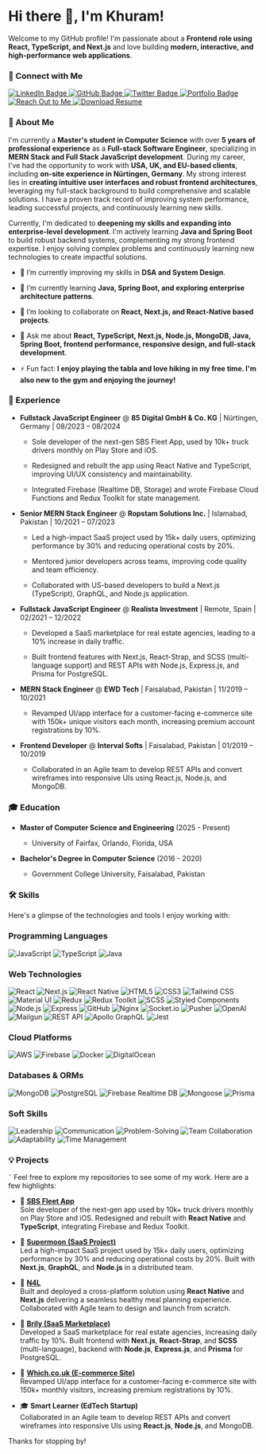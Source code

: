 # Hi there 👋, I'm Khuram!

Welcome to my GitHub profile! I'm passionate about a **Frontend role using React, TypeScript, and Next.js** and love building **modern, interactive, and high-performance web applications**.

### 🔗 Connect with Me

<a href="https://www.linkedin.com/in/mrkhuram00/" target="_blank">
  <img src="https://img.shields.io/badge/LinkedIn-0077B5?style=for-the-badge&logo=linkedin&logoColor=white" alt="LinkedIn Badge"/>
</a> 
<a href="https://github.com/mrkhuram" target="_blank">
  <img src="https://img.shields.io/badge/GitHub-181717?style=for-the-badge&logo=github&logoColor=white" alt="GitHub Badge"/>
</a>
<a href="https://twitter.com/your-twitter-handle" target="_blank">
  <img src="https://img.shields.io/badge/Twitter-%231DA1F2.svg?style=for-the-badge&logo=twitter&logoColor=white" alt="Twitter Badge"/>
</a>
<a href="https://vercel.com/ksalex23-8878s-projects/v0-animated-portfolio-website" target="_blank">
  <img src="https://img.shields.io/badge/Portfolio-blueviolet?style=for-the-badge&logo=google-chrome&logoColor=white" alt="Portfolio Badge"/>
</a>
<a href="mailto:khuram.shahzad39106@gmail.com" target="_blank" rel="noopener noreferrer">
  <img src="https://img.shields.io/badge/Reach_Out_to_Me-blue?style=for-the-badge&logo=gmail&logoColor=white" alt="Reach Out to Me" />
</a>
<a href="./Khuram_Shahzad_Resume.pdf" download target="_blank">
  <img src="https://img.shields.io/badge/Download_Resume-PDF-red?style=for-the-badge&logo=adobeacrobatreader&logoColor=white" alt="Download Resume">
</a>

### 🚀 About Me

I'm currently a **Master's student in Computer Science** with over **5 years of professional experience** as a **Full-stack Software Engineer**, specializing in **MERN Stack and Full Stack JavaScript development**. During my career, I've had the opportunity to work with **USA, UK, and EU-based clients**, including **on-site experience in Nürtingen, Germany**. My strong interest lies in **creating intuitive user interfaces and robust frontend architectures**, leveraging my full-stack background to build comprehensive and scalable solutions. I have a proven track record of improving system performance, leading successful projects, and continuously learning new skills.

Currently, I'm dedicated to **deepening my skills and expanding into enterprise-level development**. I'm actively learning **Java and Spring Boot** to build robust backend systems, complementing my strong frontend expertise. I enjoy solving complex problems and continuously learning new technologies to create impactful solutions.

- 🔭 I’m currently improving my skills in **DSA and System Design**.

- 🌱 I’m currently learning **Java, Spring Boot, and exploring enterprise architecture patterns**.

- 👯 I’m looking to collaborate on **React, Next.js, and React-Native based projects**.

- 💬 Ask me about **React, TypeScript, Next.js, Node.js, MongoDB, Java, Spring Boot, frontend performance, responsive design, and full-stack development**.

- ⚡ Fun fact: **I enjoy playing the tabla and love hiking in my free time. I'm also new to the gym and enjoying the journey!**

### 💼 Experience

- **Fullstack JavaScript Engineer** @ **85 Digital GmbH & Co. KG** | Nürtingen, Germany | 08/2023 – 08/2024

  - Sole developer of the next-gen SBS Fleet App, used by 10k+ truck drivers monthly on Play Store and iOS.

  - Redesigned and rebuilt the app using React Native and TypeScript, improving UI/UX consistency and maintainability.

  - Integrated Firebase (Realtime DB, Storage) and wrote Firebase Cloud Functions and Redux Toolkit for state management.

- **Senior MERN Stack Engineer** @ **Ropstam Solutions Inc.** | Islamabad, Pakistan | 10/2021 – 07/2023

  - Led a high-impact SaaS project used by 15k+ daily users, optimizing performance by 30% and reducing operational costs by 20%.

  - Mentored junior developers across teams, improving code quality and team efficiency.

  - Collaborated with US-based developers to build a Next.js (TypeScript), GraphQL, and Node.js application.

- **Fullstack JavaScript Engineer** @ **Realista Investment** | Remote, Spain | 02/2021 – 12/2022

  - Developed a SaaS marketplace for real estate agencies, leading to a 10% increase in daily traffic.

  - Built frontend features with Next.js, React-Strap, and SCSS (multi-language support) and REST APIs with Node.js, Express.js, and Prisma for PostgreSQL.

- **MERN Stack Engineer** @ **EWD Tech** | Faisalabad, Pakistan | 11/2019 – 10/2021

  - Revamped UI/app interface for a customer-facing e-commerce site with 150k+ unique visitors each month, increasing premium account registrations by 10%.

- **Frontend Developer** @ **Interval Softs** | Faisalabad, Pakistan | 01/2019 – 10/2019

  - Collaborated in an Agile team to develop REST APIs and convert wireframes into responsive UIs using React.js, Node.js, and MongoDB.

### 🎓 Education

- **Master of Computer Science and Engineering** (2025 - Present)

  - University of Fairfax, Orlando, Florida, USA

- **Bachelor's Degree in Computer Science** (2016 - 2020)

  - Government College University, Faisalabad, Pakistan

### 🛠️ Skills

Here's a glimpse of the technologies and tools I enjoy working with:

### Programming Languages

![JavaScript](https://img.shields.io/badge/JavaScript-F7DF1E?style=for-the-badge&logo=javascript&logoColor=black)
![TypeScript](https://img.shields.io/badge/TypeScript-3178C6?style=for-the-badge&logo=typescript&logoColor=white)
![Java](https://img.shields.io/badge/Java-007396?style=for-the-badge&logo=java&logoColor=white)

### Web Technologies

![React](https://img.shields.io/badge/React-61DAFB?style=for-the-badge&logo=react&logoColor=black)
![Next.js](https://img.shields.io/badge/Next.js-000000?style=for-the-badge&logo=next.js&logoColor=white)
![React Native](https://img.shields.io/badge/React_Native-61DAFB?style=for-the-badge&logo=react&logoColor=black)
![HTML5](https://img.shields.io/badge/HTML5-E34F26?style=for-the-badge&logo=html5&logoColor=white)
![CSS3](https://img.shields.io/badge/CSS3-1572B6?style=for-the-badge&logo=css3&logoColor=white)
![Tailwind CSS](https://img.shields.io/badge/Tailwind_CSS-06B6D4?style=for-the-badge&logo=tailwind-css&logoColor=white)
![Material UI](https://img.shields.io/badge/Material_UI-0081CB?style=for-the-badge&logo=mui&logoColor=white)
![Redux](https://img.shields.io/badge/Redux-764ABC?style=for-the-badge&logo=redux&logoColor=white)
![Redux Toolkit](https://img.shields.io/badge/Redux_Toolkit-764ABC?style=for-the-badge&logo=redux&logoColor=white)
![SCSS](https://img.shields.io/badge/SCSS-CC6699?style=for-the-badge&logo=sass&logoColor=white)
![Styled Components](https://img.shields.io/badge/Styled_Components-DB7093?style=for-the-badge&logo=styled-components&logoColor=white)
![Node.js](https://img.shields.io/badge/Node.js-339933?style=for-the-badge&logo=node.js&logoColor=white)
![Express](https://img.shields.io/badge/Express-000000?style=for-the-badge&logo=express&logoColor=white)
![GitHub](https://img.shields.io/badge/GitHub-181717?style=for-the-badge&logo=github&logoColor=white)
![Nginx](https://img.shields.io/badge/Nginx-009639?style=for-the-badge&logo=nginx&logoColor=white)
![Socket.io](https://img.shields.io/badge/Socket.io-010101?style=for-the-badge&logo=socket.io&logoColor=white)
![Pusher](https://img.shields.io/badge/Pusher-FF1A55?style=for-the-badge&logo=pusher&logoColor=white)
![OpenAI](https://img.shields.io/badge/OpenAI-412991?style=for-the-badge&logo=openai&logoColor=white)
![Mailgun](https://img.shields.io/badge/Mailgun-0062FF?style=for-the-badge&logo=mailgun&logoColor=white)
![REST API](https://img.shields.io/badge/REST_API-FF6C37?style=for-the-badge)
![Apollo GraphQL](https://img.shields.io/badge/Apollo-311C87?style=for-the-badge&logo=apollo-graphql&logoColor=white)
![Jest](https://img.shields.io/badge/Jest-C21325?style=for-the-badge&logo=jest&logoColor=white)

### Cloud Platforms

![AWS](https://img.shields.io/badge/AWS-232F3E?style=for-the-badge&logo=amazon-aws&logoColor=white)
![Firebase](https://img.shields.io/badge/Firebase-FFCA28?style=for-the-badge&logo=firebase&logoColor=black)
![Docker](https://img.shields.io/badge/Docker-2496ED?style=for-the-badge&logo=docker&logoColor=white)
![DigitalOcean](https://img.shields.io/badge/DigitalOcean-0080FF?style=for-the-badge&logo=digitalocean&logoColor=white)

### Databases & ORMs

![MongoDB](https://img.shields.io/badge/MongoDB-47A248?style=for-the-badge&logo=mongodb&logoColor=white)
![PostgreSQL](https://img.shields.io/badge/PostgreSQL-4169E1?style=for-the-badge&logo=postgresql&logoColor=white)
![Firebase Realtime DB](https://img.shields.io/badge/Firebase_Realtime_DB-FFCA28?style=for-the-badge&logo=firebase&logoColor=black)
![Mongoose](https://img.shields.io/badge/Mongoose-880000?style=for-the-badge)
![Prisma](https://img.shields.io/badge/Prisma-0C344B?style=for-the-badge&logo=prisma&logoColor=white)

### Soft Skills

![Leadership](https://img.shields.io/badge/Leadership-0078D7?style=for-the-badge)
![Communication](https://img.shields.io/badge/Communication-FF6F61?style=for-the-badge)
![Problem-Solving](https://img.shields.io/badge/Problem_Solving-00BFFF?style=for-the-badge)
![Team Collaboration](https://img.shields.io/badge/Team_Collaboration-32CD32?style=for-the-badge)
![Adaptability](https://img.shields.io/badge/Adaptability-FFD700?style=for-the-badge)
![Time Management](https://img.shields.io/badge/Time_Management-8A2BE2?style=for-the-badge)

<!-- ### 📈 My GitHub Stats -->

<!-- [![Khuram's GitHub stats](https://github-readme-stats.vercel.app/api?username=mrkhuram&show_icons=true&theme=radical)](https://github.com/mrkhuram/github-readme-stats) -->

### 💡 Projects

˜
Feel free to explore my repositories to see some of my work. Here are a few highlights:

- 🚚 **[SBS Fleet App](https://apps.apple.com/pl/app/sbs-fleet-app/id1502235048)**  
  Sole developer of the next-gen app used by 10k+ truck drivers monthly on Play Store and iOS. Redesigned and rebuilt with **React Native** and **TypeScript**, integrating Firebase and Redux Toolkit.

- 🌙 **[Supermoon (SaaS Project)](https://getsupermoon.com/)**  
  Led a high-impact SaaS project used by 15k+ daily users, optimizing performance by 30% and reducing operational costs by 20%. Built with **Next.js**, **GraphQL**, and **Node.js** in a distributed team.

- 🥗 **[N4L](https://n4lhealth.com/)**  
  Built and deployed a cross-platform solution using **React Native** and **Next.js** delivering a seamless healthy meal planning experience. Collaborated with Agile team to design and launch from scratch.

- 🏢 **[Brily (SaaS Marketplace)](https://brily.com/brily-2/)**  
  Developed a SaaS marketplace for real estate agencies, increasing daily traffic by 10%. Built frontend with **Next.js**, **React-Strap**, and **SCSS** (multi-language), backend with **Node.js**, **Express.js**, and **Prisma** for PostgreSQL.

- 🛒 **[Which.co.uk (E-commerce Site)](https://which.co.uk/)**  
  Revamped UI/app interface for a customer-facing e-commerce site with 150k+ monthly visitors, increasing premium registrations by 10%.

- 🎓 **Smart Learner (EdTech Startup)**  
  Collaborated in an Agile team to develop REST APIs and convert wireframes into responsive UIs using **React.js**, **Node.js**, and MongoDB.

Thanks for stopping by!
